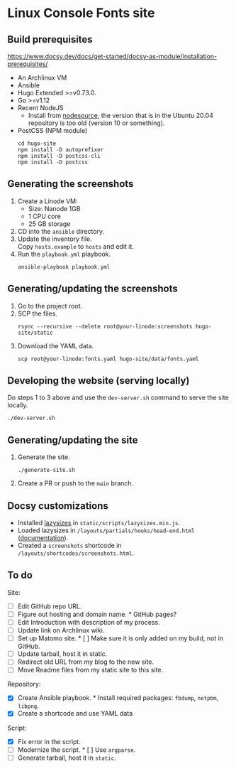 # Linux Console Fonts site


## Build prerequisites

https://www.docsy.dev/docs/get-started/docsy-as-module/installation-prerequisites/

* An Archlinux VM
* Ansible
* Hugo Extended >=v0.73.0.
* Go >=v1.12
* Recent NodeJS
  * Install from [nodesource](https://github.com/nodesource/distributions/blob/master/README.md),
    the version that is in the Ubuntu 20.04 repository is too old (version 10 or something).
* PostCSS (NPM module)
  ```
  cd hugo-site
  npm install -D autoprefixer
  npm install -D postcss-cli
  npm install -D postcss
  ```


## Generating the screenshots

1. Create a Linode VM:
   * Size: Nanode 1GB
   * 1 CPU core
   * 25 GB storage
1. CD into the `ansible` directory.
1. Update the inventory file.  
   Copy `hosts.example` to `hosts` and edit it.
1. Run the `playbook.yml` playbook.
   ```
   ansible-playbook playbook.yml
   ```


## Generating/updating the screenshots

1. Go to the project root.
1. SCP the files.
   ```
   rsync --recursive --delete root@your-linode:screenshots hugo-site/static
   ```
1. Download the YAML data.
   ```
   scp root@your-linode:fonts.yaml hugo-site/data/fonts.yaml
   ```


## Developing the website (serving locally)

Do steps 1 to 3 above and use the `dev-server.sh` command to serve the site locally.

```
./dev-server.sh
```


## Generating/updating the site

1. Generate the site.
   ```
   ./generate-site.sh
   ```
1. Create a PR or push to the `main` branch.


## Docsy customizations

* Installed [lazysizes](https://github.com/aFarkas/lazysizes) in `static/scripts/lazysizes.min.js`.
* Loaded lazysizes in `/layouts/partials/hooks/head-end.html` ([documentation](https://www.docsy.dev/docs/adding-content/lookandfeel/#customizing-templates)).
* Created a `screenshots` shortcode in `/layouts/shortcodes/screenshots.html`.


## To do

Site:

* [ ] Edit GitHub repo URL.
* [ ] Figure out hosting and domain name.
      * GitHub pages?
* [ ] Edit Introduction with description of my process.
* [ ] Update link on Archlinux wiki.
* [ ] Set up Matomo site.
      * [ ] Make sure it is only added on my build, not in GitHub.
* [ ] Update tarball, host it in static.
* [ ] Redirect old URL from my blog to the new site.
* [ ] Move Readme files from my static site to this site.

Repository:

* [X] Create Ansible playbook.
      * Install required packages: `fbdump`, `netpbm`, `libpng`.
* [X] Create a shortcode and use YAML data

Script:

* [X] Fix error in the script.
* [ ] Modernize the script.
      * [ ] Use `argparse`.
* [ ] Generate tarball, host it in `static`.
